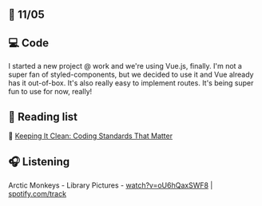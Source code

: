 ## :date:  11/05


## 💻 Code
I started a new project @ work and we're using Vue.js, finally. I'm not a super fan of styled-components, but we decided to use it and Vue already has it out-of-box. It's also really easy to implement routes. It's being super fun to use for now, really!


## 📰 Reading list

📄 [Keeping It Clean: Coding Standards That Matter](https://dev.to/lhuria94/keeping-it-clean-coding-standards-that-matter--4e5p)


## 🎧 Listening
Arctic Monkeys - Library Pictures - [watch?v=oU6hQaxSWF8](https://www.youtube.com/watch?v=oU6hQaxSWF8) | [spotify.com/track](https://open.spotify.com/track/7cRR82VFtvy3FeqIrjEeFy?si=CqO4te9mSlu-bSDB2TMXeQ)
